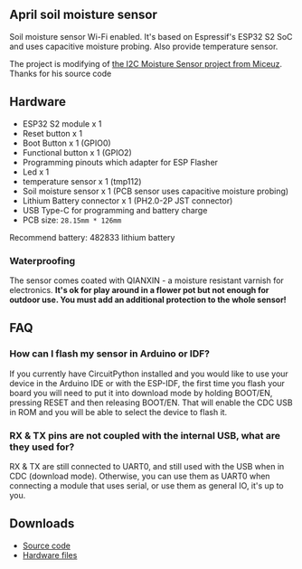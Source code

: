 ## April soil moisture sensor

Soil moisture sensor Wi-Fi enabled. It's based on Espressif's ESP32 S2 SoC and uses capacitive moisture probing. Also provide temperature sensor.

The project is modifying of [the I2C Moisture Sensor project from Miceuz](https://github.com/Miceuz/i2c-moisture-sensor). Thanks for his source code

## Hardware ##

* ESP32 S2 module x 1
* Reset button x 1
* Boot Button x 1 (GPIO0)
* Functional button x 1 (GPIO2)
* Programming pinouts which adapter for ESP Flasher
* Led x 1
* temperature sensor x 1 (tmp112)
* Soil moisture sensor x 1 (PCB sensor uses capacitive moisture probing)
* Lithium Battery connector x 1 (PH2.0-2P JST connector)
* USB Type-C for programming and battery charge
* PCB size: `28.15mm * 126mm`

Recommend battery: 482833 lithium battery

### Waterproofing ###

The sensor comes coated with QIANXIN - a moisture resistant varnish for electronics. **It's ok for play around in a flower pot but not enough for outdoor use. You must add an additional protection to the whole sensor!**

## FAQ ##

### How can I flash my sensor in Arduino or IDF? ###

If you currently have CircuitPython installed and you would like to use your device in the Arduino IDE or with the ESP-IDF, the first time you flash your board you will need to put it into download mode by holding BOOT/EN, pressing RESET and then releasing BOOT/EN. That will enable the CDC USB in ROM and you will be able to select the device to flash it.

### RX & TX pins are not coupled with the internal USB, what are they used for? ###

RX & TX are still connected to UART0, and still used with the USB when in CDC (download mode). Otherwise, you can use them as UART0 when connecting a module that uses serial, or use them as general IO, it's up to you.

## Downloads ##

* [Source code](https://github.com/volca/esp-soil)
* [Hardware files](https://github.com/AprilBrother/ab-hardware/tree/master/april-soil-moisture-sensor)
